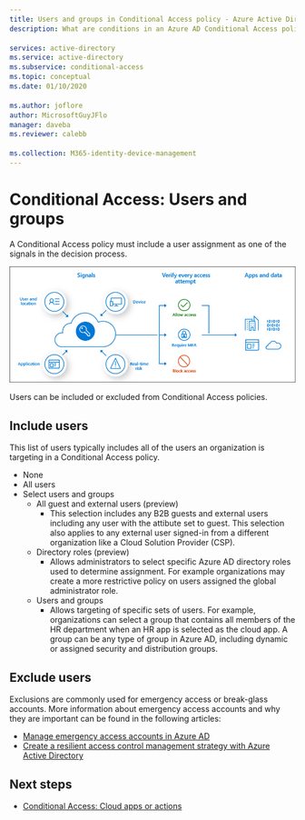 ```yaml
---
title: Users and groups in Conditional Access policy - Azure Active Directory
description: What are conditions in an Azure AD Conditional Access policy

services: active-directory
ms.service: active-directory
ms.subservice: conditional-access
ms.topic: conceptual
ms.date: 01/10/2020

ms.author: joflore
author: MicrosoftGuyJFlo
manager: daveba
ms.reviewer: calebb

ms.collection: M365-identity-device-management
---
```

# Conditional Access: Users and groups

A Conditional Access policy must include a user assignment as one of the signals in the decision process. 

![User as a signal in the decisions made by Conditional Access](./media/concept-conditional-access-users-groups/conditional-access-overview-how-it-works.png)

Users can be included or excluded from Conditional Access policies. 

## Include users

This list of users typically includes all of the users an organization is targeting in a Conditional Access policy. 

- None
- All users
- Select users and groups
   - All guest and external users (preview)
      - This selection includes any B2B guests and external users including any user with the attibute set to guest. This selection also applies to any external user signed-in from a different organization like a Cloud Solution Provider (CSP). 
   - Directory roles (preview)
      - Allows administrators to select specific Azure AD directory roles used to determine assignment. For example organizations may create a more restrictive policy on users assigned the global administrator role.
   - Users and groups
      - Allows targeting of specific sets of users. For example, organizations can select a group that contains all members of the HR department when an HR app is selected as the cloud app. A group can be any type of group in Azure AD, including dynamic or assigned security and distribution groups.

## Exclude users

Exclusions are commonly used for emergency access or break-glass accounts. More information about emergency access accounts and why they are important can be found in the following articles: 

* [Manage emergency access accounts in Azure AD](../users-groups-roles/directory-emergency-access.md)
* [Create a resilient access control management strategy with Azure Active Directory](../authentication/concept-resilient-controls.md)



## Next steps

- [Conditional Access: Cloud apps or actions](concept-conditional-access-cloud-apps.md)